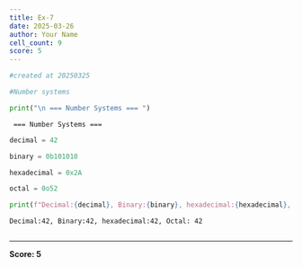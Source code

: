 ```yaml
---
title: Ex-7
date: 2025-03-26
author: Your Name
cell_count: 9
score: 5
---
```


```python
#created at 20250325
```


```python
#Number systems
```


```python
print("\n === Number Systems === ")
```

    
     === Number Systems === 



```python
decimal = 42
```


```python
binary = 0b101010
```


```python
hexadecimal = 0x2A
```


```python
octal = 0o52
```


```python
print(f"Decimal:{decimal}, Binary:{binary}, hexadecimal:{hexadecimal}, Octal: {octal}")
```

    Decimal:42, Binary:42, hexadecimal:42, Octal: 42



```python

```


---
**Score: 5**